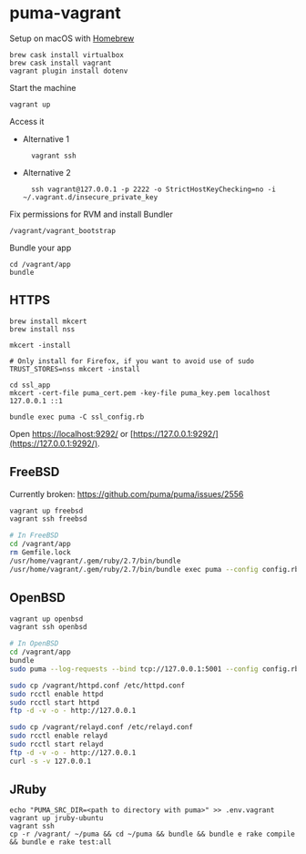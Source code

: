 # puma-vagrant

Setup on macOS with [Homebrew](https://brew.sh/)

    brew cask install virtualbox
    brew cask install vagrant
    vagrant plugin install dotenv

Start the machine

    vagrant up

Access it

* Alternative 1

        vagrant ssh

* Alternative 2

        ssh vagrant@127.0.0.1 -p 2222 -o StrictHostKeyChecking=no -i ~/.vagrant.d/insecure_private_key

Fix permissions for RVM and install Bundler

    /vagrant/vagrant_bootstrap

Bundle your app

    cd /vagrant/app
    bundle

## HTTPS

    brew install mkcert
    brew install nss

    mkcert -install

    # Only install for Firefox, if you want to avoid use of sudo
    TRUST_STORES=nss mkcert -install

    cd ssl_app
    mkcert -cert-file puma_cert.pem -key-file puma_key.pem localhost 127.0.0.1 ::1

    bundle exec puma -C ssl_config.rb

Open [https://localhost:9292/](https://localhost:9292/) or [https://127.0.0.1:9292/](https://127.0.0.1:9292/).

## FreeBSD

Currently broken: https://github.com/puma/puma/issues/2556

```bash
vagrant up freebsd
vagrant ssh freebsd

# In FreeBSD
cd /vagrant/app
rm Gemfile.lock
/usr/home/vagrant/.gem/ruby/2.7/bin/bundle
/usr/home/vagrant/.gem/ruby/2.7/bin/bundle exec puma --config config.rb -p 5002
```

## OpenBSD

```bash
vagrant up openbsd
vagrant ssh openbsd

# In OpenBSD
cd /vagrant/app
bundle
sudo puma --log-requests --bind tcp://127.0.0.1:5001 --config config.rb --control-url unix:///var/www/run/puma.sock

sudo cp /vagrant/httpd.conf /etc/httpd.conf
sudo rcctl enable httpd
sudo rcctl start httpd
ftp -d -v -o - http://127.0.0.1

sudo cp /vagrant/relayd.conf /etc/relayd.conf
sudo rcctl enable relayd
sudo rcctl start relayd
ftp -d -v -o - http://127.0.0.1
curl -s -v 127.0.0.1
```

## JRuby

    echo "PUMA_SRC_DIR=<path to directory with puma>" >> .env.vagrant
    vagrant up jruby-ubuntu
    vagrant ssh
    cp -r /vagrant/ ~/puma && cd ~/puma && bundle && bundle e rake compile && bundle e rake test:all

